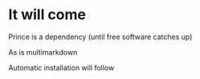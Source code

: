 # It will come

Prince is a dependency (until free software catches up)

As is multimarkdown

Automatic installation will follow
